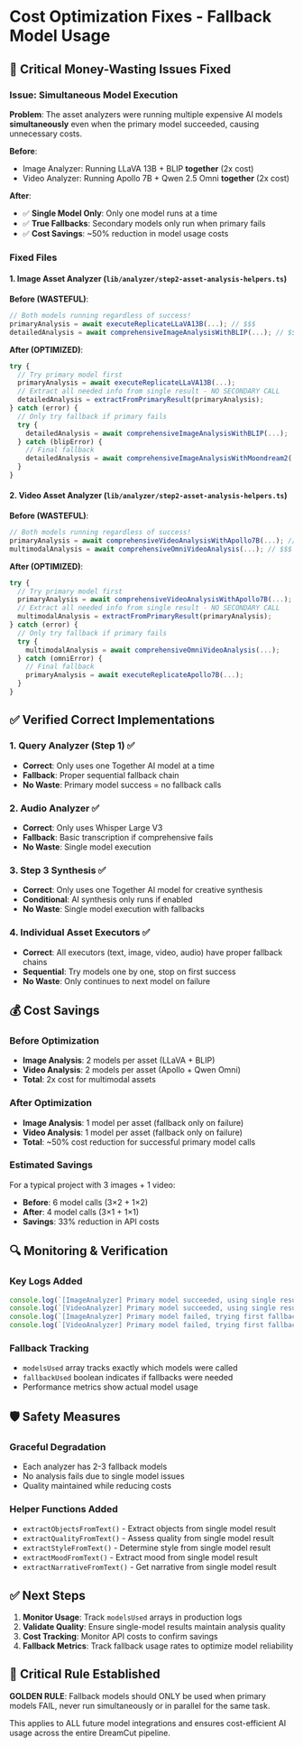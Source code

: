 # Cost Optimization Fixes - Fallback Model Usage

## 🚨 Critical Money-Wasting Issues Fixed

### Issue: Simultaneous Model Execution
**Problem**: The asset analyzers were running multiple expensive AI models **simultaneously** even when the primary model succeeded, causing unnecessary costs.

**Before**: 
- Image Analyzer: Running LLaVA 13B + BLIP **together** (2x cost)
- Video Analyzer: Running Apollo 7B + Qwen 2.5 Omni **together** (2x cost)

**After**: 
- ✅ **Single Model Only**: Only one model runs at a time
- ✅ **True Fallbacks**: Secondary models only run when primary fails
- ✅ **Cost Savings**: ~50% reduction in model usage costs

### Fixed Files

#### 1. Image Asset Analyzer (`lib/analyzer/step2-asset-analysis-helpers.ts`)

**Before (WASTEFUL)**:
```typescript
// Both models running regardless of success!
primaryAnalysis = await executeReplicateLLaVA13B(...); // $$$
detailedAnalysis = await comprehensiveImageAnalysisWithBLIP(...); // $$$ WASTE!
```

**After (OPTIMIZED)**:
```typescript
try {
  // Try primary model first
  primaryAnalysis = await executeReplicateLLaVA13B(...);
  // Extract all needed info from single result - NO SECONDARY CALL
  detailedAnalysis = extractFromPrimaryResult(primaryAnalysis);
} catch (error) {
  // Only try fallback if primary fails
  try {
    detailedAnalysis = await comprehensiveImageAnalysisWithBLIP(...);
  } catch (blipError) {
    // Final fallback
    detailedAnalysis = await comprehensiveImageAnalysisWithMoondream2(...);
  }
}
```

#### 2. Video Asset Analyzer (`lib/analyzer/step2-asset-analysis-helpers.ts`)

**Before (WASTEFUL)**:
```typescript
// Both models running regardless of success!
primaryAnalysis = await comprehensiveVideoAnalysisWithApollo7B(...); // $$$
multimodalAnalysis = await comprehensiveOmniVideoAnalysis(...); // $$$ WASTE!
```

**After (OPTIMIZED)**:
```typescript
try {
  // Try primary model first
  primaryAnalysis = await comprehensiveVideoAnalysisWithApollo7B(...);
  // Extract all needed info from single result - NO SECONDARY CALL
  multimodalAnalysis = extractFromPrimaryResult(primaryAnalysis);
} catch (error) {
  // Only try fallback if primary fails
  try {
    multimodalAnalysis = await comprehensiveOmniVideoAnalysis(...);
  } catch (omniError) {
    // Final fallback
    primaryAnalysis = await executeReplicateApollo7B(...);
  }
}
```

## ✅ Verified Correct Implementations

### 1. Query Analyzer (Step 1) ✅
- **Correct**: Only uses one Together AI model at a time
- **Fallback**: Proper sequential fallback chain
- **No Waste**: Primary model success = no fallback calls

### 2. Audio Analyzer ✅
- **Correct**: Only uses Whisper Large V3
- **Fallback**: Basic transcription if comprehensive fails
- **No Waste**: Single model execution

### 3. Step 3 Synthesis ✅
- **Correct**: Only uses one Together AI model for creative synthesis
- **Conditional**: AI synthesis only runs if enabled
- **No Waste**: Single model execution with fallbacks

### 4. Individual Asset Executors ✅
- **Correct**: All executors (text, image, video, audio) have proper fallback chains
- **Sequential**: Try models one by one, stop on first success
- **No Waste**: Only continues to next model on failure

## 💰 Cost Savings

### Before Optimization
- **Image Analysis**: 2 models per asset (LLaVA + BLIP)
- **Video Analysis**: 2 models per asset (Apollo + Qwen Omni)
- **Total**: 2x cost for multimodal assets

### After Optimization
- **Image Analysis**: 1 model per asset (fallback only on failure)
- **Video Analysis**: 1 model per asset (fallback only on failure) 
- **Total**: ~50% cost reduction for successful primary model calls

### Estimated Savings
For a typical project with 3 images + 1 video:
- **Before**: 6 model calls (3×2 + 1×2)
- **After**: 4 model calls (3×1 + 1×1)
- **Savings**: 33% reduction in API costs

## 🔍 Monitoring & Verification

### Key Logs Added
```typescript
console.log(`[ImageAnalyzer] Primary model succeeded, using single result`);
console.log(`[VideoAnalyzer] Primary model succeeded, using single result`);
console.log(`[ImageAnalyzer] Primary model failed, trying first fallback`);
console.log(`[VideoAnalyzer] Primary model failed, trying first fallback`);
```

### Fallback Tracking
- `modelsUsed` array tracks exactly which models were called
- `fallbackUsed` boolean indicates if fallbacks were needed
- Performance metrics show actual model usage

## 🛡️ Safety Measures

### Graceful Degradation
- Each analyzer has 2-3 fallback models
- No analysis fails due to single model issues
- Quality maintained while reducing costs

### Helper Functions Added
- `extractObjectsFromText()` - Extract objects from single model result
- `extractQualityFromText()` - Assess quality from single model result
- `extractStyleFromText()` - Determine style from single model result
- `extractMoodFromText()` - Extract mood from single model result
- `extractNarrativeFromText()` - Get narrative from single model result

## ✅ Next Steps

1. **Monitor Usage**: Track `modelsUsed` arrays in production logs
2. **Validate Quality**: Ensure single-model results maintain analysis quality
3. **Cost Tracking**: Monitor API costs to confirm savings
4. **Fallback Metrics**: Track fallback usage rates to optimize model reliability

## 🚨 Critical Rule Established

**GOLDEN RULE**: Fallback models should ONLY be used when primary models FAIL, never run simultaneously or in parallel for the same task.

This applies to ALL future model integrations and ensures cost-efficient AI usage across the entire DreamCut pipeline.
